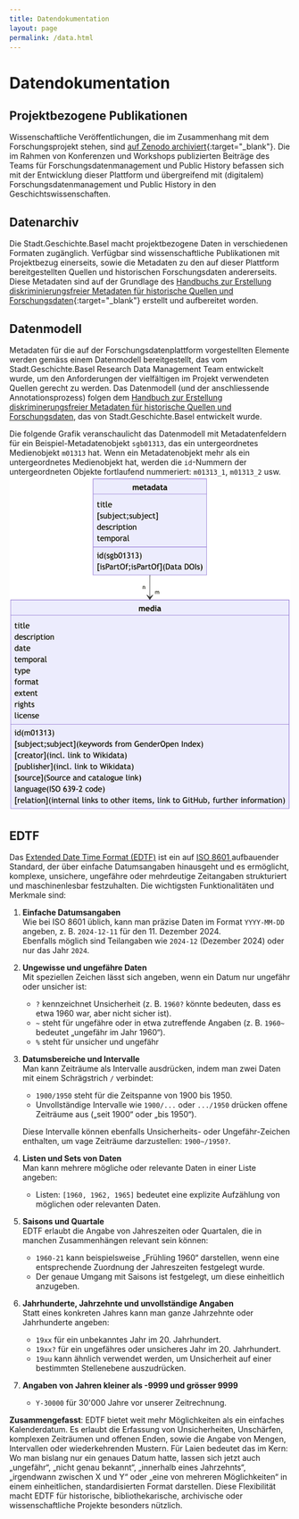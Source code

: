 ```yaml
---
title: Datendokumentation
layout: page
permalink: /data.html
---
```


# Datendokumentation

## Projektbezogene Publikationen

Wissenschaftliche Veröffentlichungen, die im Zusammenhang mit dem Forschungsprojekt stehen, sind [auf Zenodo archiviert](https://zenodo.org/communities/stadt-geschichte-basel){:target="\_blank"}. Die im Rahmen von Konferenzen und Workshops publizierten Beiträge des Teams für Forschungsdatenmanagement und Public History befassen sich mit der Entwicklung dieser Plattform und übergreifend mit (digitalem) Forschungsdatenmanagement und Public History in den Geschichtswissenschaften.

## Datenarchiv

Die Stadt.Geschichte.Basel macht projektbezogene Daten in verschiedenen Formaten zugänglich. Verfügbar sind wissenschaftliche Publikationen mit Projektbezug einerseits, sowie die Metadaten zu den auf dieser Plattform bereitgestellten Quellen und historischen Forschungsdaten andererseits. Diese Metadaten sind auf der Grundlage des [Handbuchs zur Erstellung diskriminierungsfreier Metadaten für historische Quellen und Forschungsdaten](https://maehr.github.io/diskriminierungsfreie-metadaten/){:target="\_blank"} erstellt und aufbereitet worden.

## Datenmodell

Metadaten für die auf der Forschungsdatenplattform vorgestellten Elemente werden gemäss einem Datenmodell bereitgestellt, das vom Stadt.Geschichte.Basel Research Data Management Team entwickelt wurde, um den Anforderungen der vielfältigen im Projekt verwendeten Quellen gerecht zu werden. Das Datenmodell (und der anschliessende Annotationsprozess) folgen dem [Handbuch zur Erstellung diskriminerungsfreier Metadaten für historische Quellen und Forschungsdaten](https://maehr.github.io/diskriminierungsfreie-metadaten/), das von Stadt.Geschichte.Basel entwickelt wurde.

Die folgende Grafik veranschaulicht das Datenmodell mit Metadatenfeldern für ein Beispiel-Metadatenobjekt `sgb01313`, das ein untergeordnetes Medienobjekt `m01313` hat. Wenn ein Metadatenobjekt mehr als ein untergeordnetes Medienobjekt hat, werden die `id`-Nummern der untergeordneten Objekte fortlaufend nummeriert: `m01313_1`, `m01313_2` usw.
<img width="563" alt="Datenmodell" src="assets/img/sgb_datamodel.png">

## EDTF

Das [Extended Date Time Format (EDTF)](https://www.loc.gov/standards/datetime/) ist ein auf [ISO 8601 ](https://www.iso.org/iso-8601-date-and-time-format.html) aufbauender Standard, der über einfache Datumsangaben hinausgeht und es ermöglicht, komplexe, unsichere, ungefähre oder mehrdeutige Zeitangaben strukturiert und maschinenlesbar festzuhalten. Die wichtigsten Funktionalitäten und Merkmale sind:

1. **Einfache Datumsangaben**  
   Wie bei ISO 8601 üblich, kann man präzise Daten im Format `YYYY-MM-DD` angeben, z. B. `2024-12-11` für den 11. Dezember 2024.  
   Ebenfalls möglich sind Teilangaben wie `2024-12` (Dezember 2024) oder nur das Jahr `2024`.
2. **Ungewisse und ungefähre Daten**  
   Mit speziellen Zeichen lässt sich angeben, wenn ein Datum nur ungefähr oder unsicher ist:

   - `?` kennzeichnet Unsicherheit (z. B. `1960?` könnte bedeuten, dass es etwa 1960 war, aber nicht sicher ist).
   - `~` steht für ungefähre oder in etwa zutreffende Angaben (z. B. `1960~` bedeutet „ungefähr im Jahr 1960“).
   - `%` steht für unsicher und ungefähr

3. **Datumsbereiche und Intervalle**  
   Man kann Zeiträume als Intervalle ausdrücken, indem man zwei Daten mit einem Schrägstrich `/` verbindet:

   - `1900/1950` steht für die Zeitspanne von 1900 bis 1950.
   - Unvollständige Intervalle wie `1900/...` oder `.../1950` drücken offene Zeiträume aus („seit 1900“ oder „bis 1950“).

   Diese Intervalle können ebenfalls Unsicherheits- oder Ungefähr-Zeichen enthalten, um vage Zeiträume darzustellen: `1900~/1950?`.

4. **Listen und Sets von Daten**  
   Man kann mehrere mögliche oder relevante Daten in einer Liste angeben:

   - Listen: `[1960, 1962, 1965]` bedeutet eine explizite Aufzählung von möglichen oder relevanten Daten.

5. **Saisons und Quartale**  
   EDTF erlaubt die Angabe von Jahreszeiten oder Quartalen, die in manchen Zusammenhängen relevant sein können:

   - `1960-21` kann beispielsweise „Frühling 1960“ darstellen, wenn eine entsprechende Zuordnung der Jahreszeiten festgelegt wurde.
   - Der genaue Umgang mit Saisons ist festgelegt, um diese einheitlich anzugeben.

6. **Jahrhunderte, Jahrzehnte und unvollständige Angaben**  
   Statt eines konkreten Jahres kann man ganze Jahrzehnte oder Jahrhunderte angeben:

   - `19xx` für ein unbekanntes Jahr im 20. Jahrhundert.
   - `19xx?` für ein ungefähres oder unsicheres Jahr im 20. Jahrhundert.
   - `19uu` kann ähnlich verwendet werden, um Unsicherheit auf einer bestimmten Stellenebene auszudrücken.

7. **Angaben von Jahren kleiner als -9999 und grösser 9999**

   - `Y-30000` für 30'000 Jahre vor unserer Zeitrechnung.

**Zusammengefasst**: EDTF bietet weit mehr Möglichkeiten als ein einfaches Kalenderdatum. Es erlaubt die Erfassung von Unsicherheiten, Unschärfen, komplexen Zeiträumen und offenen Enden, sowie die Angabe von Mengen, Intervallen oder wiederkehrenden Mustern. Für Laien bedeutet das im Kern: Wo man bislang nur ein genaues Datum hatte, lassen sich jetzt auch „ungefähr“, „nicht genau bekannt“, „innerhalb eines Jahrzehnts“, „irgendwann zwischen X und Y“ oder „eine von mehreren Möglichkeiten“ in einem einheitlichen, standardisierten Format darstellen. Diese Flexibilität macht EDTF für historische, bibliothekarische, archivische oder wissenschaftliche Projekte besonders nützlich.
